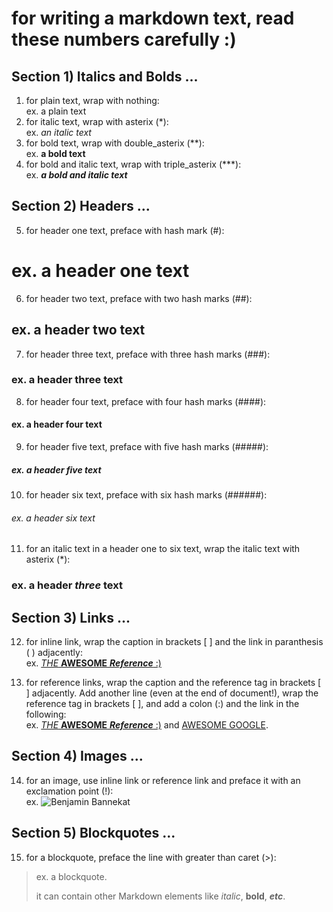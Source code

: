 # for writing a markdown text, read these numbers carefully :)

## Section 1) Italics and Bolds ...
1. for plain text, wrap with nothing: <br/>
ex. a plain text
2. for italic text, wrap with asterix (*): <br/>
ex. *an italic text*
3. for bold text, wrap with double_asterix (**): <br/>
ex. **a bold text**
4. for bold and italic text, wrap with triple_asterix (***): <br/>
ex. ***a bold and italic text***
## Section 2) Headers ...
5. for header one text, preface with hash mark (#): <br/>
# ex. a header one text
6. for header two text, preface with two hash marks (##): <br/>
## ex. a header two text
7. for header three text, preface with three hash marks (###): <br/>
### ex. a header three text
8. for header four text, preface with four hash marks (####): <br/>
#### ex. a header four text
9. for header five text, preface with five hash marks (#####): <br/>
##### ex. a header five text
10. for header six text, preface with six hash marks (######): <br/>
###### ex. a header six text
11. for an italic text in a header one to six text, wrap the italic text with asterix (*): <br/>
### ex. a header *three* text
## Section 3) Links ...
12. for inline link, wrap the caption in brackets [ ] and the link in paranthesis ( ) adjacently: <br/>
ex. [*THE* **AWESOME** ***Reference*** :)](https://www.markdowntutorial.com)
13. for reference links, wrap the caption and the reference tag in brackets [ ] adjacently. Add another line (even at the end of document!), wrap the reference tag in brackets [ ], and add a colon (:) and the link in the following:<br/>
ex. [*THE* **AWESOME** ***Reference*** :)][md_tutorial] and [AWESOME GOOGLE][google].

    [md_tutorial]: https://www.markdowntutorial.com
    [google]: https://www.google.com
## Section 4) Images ... 
14. for an image, use inline link or reference link and preface it with an exclamation point (!):<br/>
ex. ![Benjamin Bannekat](https://octodex.github.com/images/bannekat.png)
## Section 5) Blockquotes ...
15. for a blockquote, preface the line with greater than caret (>):<br/>
> ex. a blockquote.
> 
> it can contain other Markdown elements like *italic*, **bold**, ***etc***.

